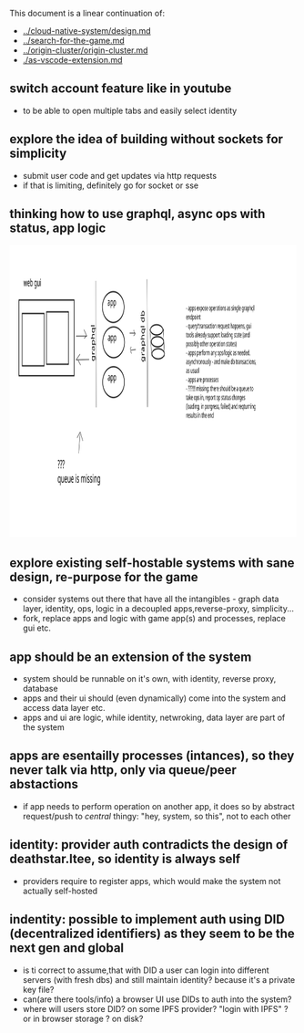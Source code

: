 
This document is a linear continuation of:

- [../cloud-native-system/design.md](../cloud-native-system/design.md)
- [../search-for-the-game.md](../search-for-the-game.md)
- [../origin-cluster/origin-cluster.md](../origin-cluster/origin-cluster.md)
- [./as-vscode-extension.md](./as-vscode-extension.md)

## switch account feature like in youtube

- to be able to open multiple tabs and easily select identity


## explore the idea of building without sockets for simplicity

- submit user code and get updates via http requests
- if that is limiting, definitely go for socket or sse

## thinking how to use graphql, async ops with status, app logic

<img height="512px" src="./svg/2020-10-16-graphql.svg"></img>

## explore existing self-hostable systems with sane design, re-purpose for the game

- consider systems out there that have all the intangibles - graph data layer, identity, ops, logic in a decoupled apps,reverse-proxy, simplicity...
- fork, replace apps and logic with game app(s) and processes, replace gui etc.

## app should be an extension of the system

- system should be runnable on it's own, with identity, reverse proxy, database
- apps and their ui should (even dynamically) come into the system and access data layer etc.
- apps and ui are logic, while identity, netwroking, data layer are part of the system


## apps are esentailly processes (intances), so they never talk via http, only via queue/peer abstactions

- if app needs to perform operation on another app, it does so by abstract request/push to *central* thingy: "hey, system, so this", not to each other

## identity: provider auth contradicts the design of deathstar.ltee, so identity is always self

- providers require to register apps, which would make the system not actually self-hosted

## indentity: possible to implement auth using DID (decentralized identifiers) as they seem to be the next gen and global

- is ti correct to assume,that with DID a user can login into different servers (with fresh dbs) and still maintain identity? because it's a private key file?
- can(are there tools/info) a browser UI use DIDs to auth into the system?
- where will users store DID? on some IPFS provider? "login with IPFS" ? or in browser storage ? on disk?